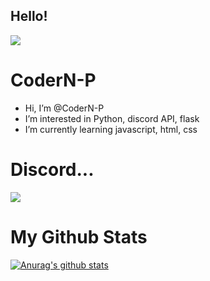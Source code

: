 ## Hello!
![](https://raw.githubusercontent.com/MartinHeinz/MartinHeinz/master/wave.gif)
# CoderN-P
-  Hi, I’m @CoderN-P
- I’m interested in Python, discord API, flask
- I’m currently learning javascript, html, css


# Discord...

![](https://discord-md-badge.vercel.app/api/shield/751594192739893298)

<!---
CoderN-P/CoderN-P is a ✨ special ✨ repository because its `README.md` (this file) appears on your GitHub profile.
You can click the Preview link to take a look at your changes.
--->
# My Github Stats

[![Anurag's github stats](https://github-readme-stats.vercel.app/api?username=CoderN-P&show_icons=True&theme=radical)](https://github.com/anuraghazra/github-readme-stats)
